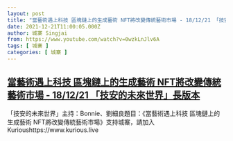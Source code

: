 ```yaml
---
layout: post
title: "當藝術遇上科技 區塊鏈上的生成藝術 NFT將改變傳統藝術市場 - 18/12/21 「技安的未來世界」長版本"
date: 2021-12-21T11:00:05.000Z
author: 城寨 Singjai
from: https://www.youtube.com/watch?v=0wzkLnJlv6A
tags: [ 城寨 ]
categories: [ 城寨 ]
---
```

<!--1640084405000-->
[當藝術遇上科技 區塊鏈上的生成藝術 NFT將改變傳統藝術市場 - 18/12/21 「技安的未來世界」長版本](https://www.youtube.com/watch?v=0wzkLnJlv6A)
------

<div>
「技安的未來世界」主持：Bonnie、劉細良題目：《當藝術遇上科技 區塊鏈上的生成藝術 NFT將改變傳統藝術市場》支持城寨，請加入Kurioushttps://www.kurious.live
</div>
